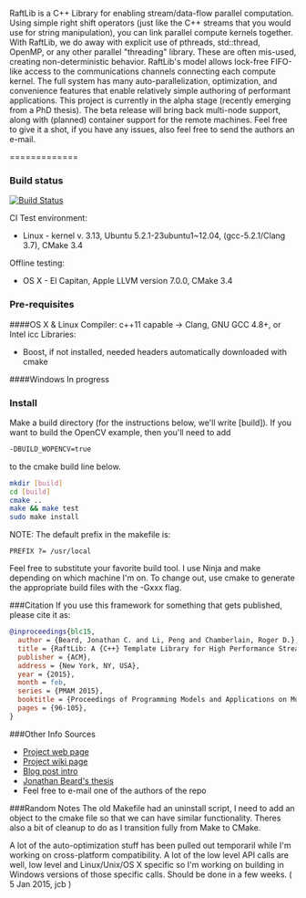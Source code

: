 RaftLib is a C++ Library for enabling stream/data-flow parallel computation. Using simple right shift operators (just like the C++ streams that you would use for string manipulation), you can link parallel compute kernels together. With RaftLib, we do away with explicit use of pthreads, std::thread, OpenMP, or any other parallel "threading" library. These are often mis-used, creating non-deterministic behavior. RaftLib's model allows lock-free FIFO-like access to the communications channels connecting each compute kernel. The full system has many auto-parallelization, optimization, and convenience features that enable relatively simple authoring of performant applications. This project is currently in the alpha stage (recently emerging from a PhD thesis). The beta release will bring back multi-node support, along with (planned) container support for the remote machines. Feel free to give it a shot, if you have any issues, also feel free to send the authors an e-mail.

=============

### Build status
[![Build Status](https://travis-ci.org/jonathan-beard/RaftLib.svg?branch=master)](https://travis-ci.org/jonathan-beard/RaftLib)

CI Test environment:
* Linux - kernel v. 3.13, Ubuntu 5.2.1-23ubuntu1~12.04, (gcc-5.2.1/Clang 3.7), CMake 3.4

Offline testing:
* OS X - El Capitan, Apple LLVM version 7.0.0, CMake 3.4

### Pre-requisites

####OS X & Linux
Compiler: c++11 capable -> Clang, GNU GCC 4.8+, or Intel icc
Libraries: 
* Boost, if not installed, needed headers automatically downloaded with cmake

####Windows
In progress

### Install
Make a build directory (for the instructions below, we'll 
write [build]). If you want to build the OpenCV example, then
you'll need to add
```bash
-DBUILD_WOPENCV=true 
```
to the cmake build line below.

```bash
mkdir [build]
cd [build]
cmake ..
make && make test
sudo make install
```
NOTE: The default prefix in the makefile is: 
```
PREFIX ?= /usr/local
```
Feel free to substitute your favorite build tool. I use Ninja and make depending on which machine I'm on. To change out, use cmake to generate the appropriate build files with the -Gxxx flag.

###Citation
If you use this framework for something that gets published, please cite it as:
```bibtex
@inproceedings{blc15,
  author = {Beard, Jonathan C. and Li, Peng and Chamberlain, Roger D.},
  title = {RaftLib: A {C++} Template Library for High Performance Stream Parallel Processing},
  publisher = {ACM},
  address = {New York, NY, USA},
  year = {2015},
  month = feb,
  series = {PMAM 2015},
  booktitle = {Proceedings of Programming Models and Applications on Multicores and Manycores},
  pages = {96-105},
}
```
###Other Info Sources
* [Project web page](http://raftlib.io)
* [Project wiki page](https://github.com/jonathan-beard/RaftLib/wiki)
* [Blog post intro](https://goo.gl/4VDlbr)
* [Jonathan Beard's thesis](http://goo.gl/obkWUh)
* Feel free to e-mail one of the authors of the repo

###Random Notes
The old Makefile had an uninstall script, I need to add an object to the 
cmake file so that we can have similar functionality. Theres also a bit
of cleanup to do as I transition fully from Make to CMake.

A lot of the auto-optimization stuff has been pulled out temporaril while
I'm working on cross-platform compatibility. A lot of the low level API
calls are well, low level and Linux/Unix/OS X specific so I'm working on
building in Windows versions of those specific calls. Should be done
in a few weeks. ( 5 Jan 2015, jcb )
